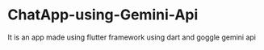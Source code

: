 # ChatApp-using-Gemini-Api
It is an app made using flutter framework using dart and goggle gemini api
